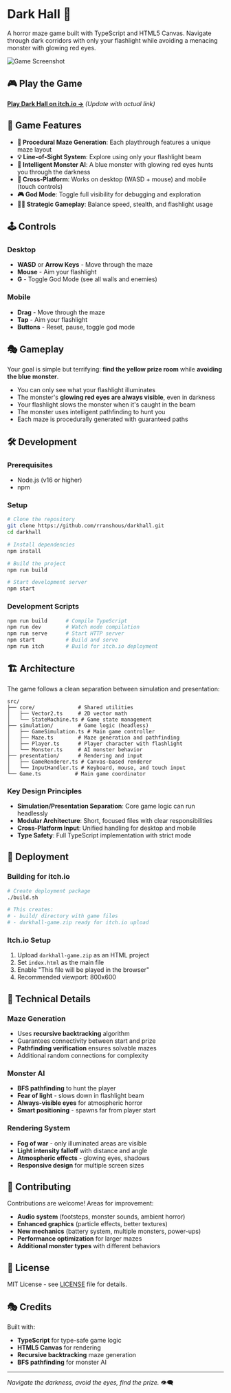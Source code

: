 # Dark Hall 👹

A horror maze game built with TypeScript and HTML5 Canvas. Navigate through dark corridors with only your flashlight while avoiding a menacing monster with glowing red eyes.

![Game Screenshot](docs/screenshot.png) <!-- Add screenshot when available -->

## 🎮 Play the Game

**[Play Dark Hall on itch.io →](https://your-username.itch.io/dark-hall)** *(Update with actual link)*

## 🎯 Game Features

- **🗿 Procedural Maze Generation**: Each playthrough features a unique maze layout
- **💡 Line-of-Sight System**: Explore using only your flashlight beam
- **👹 Intelligent Monster AI**: A blue monster with glowing red eyes hunts you through the darkness
- **📱 Cross-Platform**: Works on desktop (WASD + mouse) and mobile (touch controls)
- **🎮 God Mode**: Toggle full visibility for debugging and exploration
- **🏃‍♂️ Strategic Gameplay**: Balance speed, stealth, and flashlight usage

## 🕹️ Controls

### Desktop
- **WASD** or **Arrow Keys** - Move through the maze
- **Mouse** - Aim your flashlight
- **G** - Toggle God Mode (see all walls and enemies)

### Mobile
- **Drag** - Move through the maze
- **Tap** - Aim your flashlight
- **Buttons** - Reset, pause, toggle god mode

## 🎭 Gameplay

Your goal is simple but terrifying: **find the yellow prize room** while **avoiding the blue monster**. 

- You can only see what your flashlight illuminates
- The monster's **glowing red eyes are always visible**, even in darkness
- Your flashlight slows the monster when it's caught in the beam
- The monster uses intelligent pathfinding to hunt you
- Each maze is procedurally generated with guaranteed paths

## 🛠️ Development

### Prerequisites
- Node.js (v16 or higher)
- npm

### Setup
```bash
# Clone the repository
git clone https://github.com/rranshous/darkhall.git
cd darkhall

# Install dependencies
npm install

# Build the project
npm run build

# Start development server
npm start
```

### Development Scripts
```bash
npm run build      # Compile TypeScript
npm run dev        # Watch mode compilation
npm run serve      # Start HTTP server
npm start          # Build and serve
npm run itch       # Build for itch.io deployment
```

## 🏗️ Architecture

The game follows a clean separation between simulation and presentation:

```
src/
├── core/              # Shared utilities
│   ├── Vector2.ts     # 2D vector math
│   └── StateMachine.ts # Game state management
├── simulation/        # Game logic (headless)
│   ├── GameSimulation.ts # Main game controller
│   ├── Maze.ts        # Maze generation and pathfinding
│   ├── Player.ts      # Player character with flashlight
│   └── Monster.ts     # AI monster behavior
├── presentation/      # Rendering and input
│   ├── GameRenderer.ts # Canvas-based renderer
│   └── InputHandler.ts # Keyboard, mouse, and touch input
└── Game.ts           # Main game coordinator
```

### Key Design Principles
- **Simulation/Presentation Separation**: Core game logic can run headlessly
- **Modular Architecture**: Short, focused files with clear responsibilities
- **Cross-Platform Input**: Unified handling for desktop and mobile
- **Type Safety**: Full TypeScript implementation with strict mode

## 🚀 Deployment

### Building for itch.io
```bash
# Create deployment package
./build.sh

# This creates:
# - build/ directory with game files
# - darkhall-game.zip ready for itch.io upload
```

### Itch.io Setup
1. Upload `darkhall-game.zip` as an HTML project
2. Set `index.html` as the main file
3. Enable "This file will be played in the browser"
4. Recommended viewport: 800x600

## 🎨 Technical Details

### Maze Generation
- Uses **recursive backtracking** algorithm
- Guarantees connectivity between start and prize
- **Pathfinding verification** ensures solvable mazes
- Additional random connections for complexity

### Monster AI
- **BFS pathfinding** to hunt the player
- **Fear of light** - slows down in flashlight beam
- **Always-visible eyes** for atmospheric horror
- **Smart positioning** - spawns far from player start

### Rendering System
- **Fog of war** - only illuminated areas are visible
- **Light intensity falloff** with distance and angle
- **Atmospheric effects** - glowing eyes, shadows
- **Responsive design** for multiple screen sizes

## 🤝 Contributing

Contributions are welcome! Areas for improvement:

- **Audio system** (footsteps, monster sounds, ambient horror)
- **Enhanced graphics** (particle effects, better textures)
- **New mechanics** (battery system, multiple monsters, power-ups)
- **Performance optimization** for larger mazes
- **Additional monster types** with different behaviors

## 📝 License

MIT License - see [LICENSE](LICENSE) file for details.

## 🎭 Credits

Built with:
- **TypeScript** for type-safe game logic
- **HTML5 Canvas** for rendering
- **Recursive backtracking** maze generation
- **BFS pathfinding** for monster AI

---

*Navigate the darkness, avoid the eyes, find the prize.* 👁️‍🗨️
